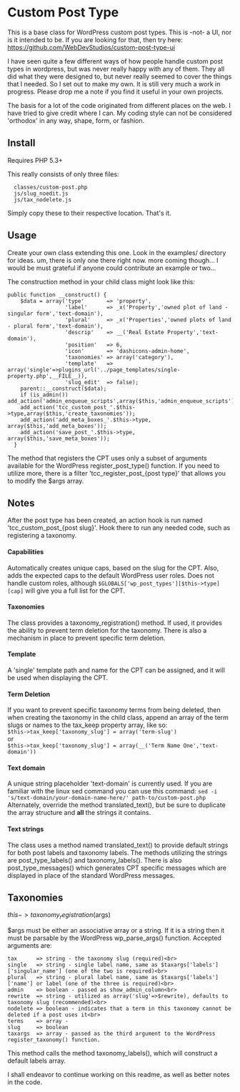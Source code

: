 # Custom Post Type

This is a base class for WordPress custom post types.  This is -not- a UI, nor is it intended to be.  If you are looking for that, then try here: https://github.com/WebDevStudios/custom-post-type-ui

I have seen quite a few different ways of how people handle custom post types in wordpress, but was never really happy with any of them.  They all did what they were designed to, but never really seemed to cover the things that I needed.  So I set out to make my own.  It is still very much a work in progress.  Please drop me a note if you find it useful in your own projects.

The basis for a lot of the code originated from different places on the web.  I have tried to give credit where I can.  My coding style can not be considered 'orthodox' in any way, shape, form, or fashion.

## Install

Requires PHP 5.3+

This really consists of only three files:
```
  classes/custom-post.php
  js/slug_noedit.js
  js/tax_nodelete.js
```
Simply copy these to their respective location.  That's it.

## Usage

Create your own class extending this one.  Look in the examples/ directory for ideas.  um, there is only one there right now.  more coming though...  I would be must grateful if anyone could contribute an example or two...

The construction method in your child class might look like this:
```
public function __construct() {
    $data = array('type'       => 'property',
                  'label'      => _x('Property','owned plot of land - singular form','text-domain'),
                  'plural'     => _x('Properties','owned plots of land - plural form','text-domain'),
                  'descrip'    => __('Real Estate Property','text-domain'),
                  'position'   => 6,
                  'icon'       => 'dashicons-admin-home',
                  'taxonomies' => array('category'),
                  'template'   => array('single'=>plugins_url('../page_templates/single-property.php',__FILE__)),
                  'slug_edit'  => false);
    parent::__construct($data);
    if (is_admin()) add_action('admin_enqueue_scripts',array($this,'admin_enqueue_scripts'));
    add_action('tcc_custom_post_'.$this->type,array($this,'create_taxonomies'));
    add_action('add_meta_boxes_'.$this->type, array($this,'add_meta_boxes'));
    add_action('save_post_'.$this->type,      array($this,'save_meta_boxes'));
  }
```
The method that registers the CPT uses only a subset of arguments available for the WordPress register_post_type() function.  If you need to utilize more, there is a filter 'tcc_register_post_{post type}' that allows you to modify the $args array.

## Notes

After the post type has been created, an action hook is run named 'tcc_custom_post_{post slug}'.  Hook there to run any needed code, such as registering a taxonomy.

#### Capabilities
Automatically creates unique caps, based on the slug for the CPT.  Also, adds the expected caps to the default WordPress user roles. Does not handle custom roles, although `$GLOBALS['wp_post_types'][$this->type][cap]` will give you a full list for the CPT.

#### Taxonomies
The class provides a taxonomy_registration() method.  If used, it provides the ability to prevent term deletion for the taxonomy.  There is also a mechanism in place to prevent specific term deletion.

#### Template
A 'single' template path and name for the CPT can be assigned, and it will be used when displaying the CPT.

#### Term Deletion
If you want to prevent specific taxonomy terms from being deleted, then when creating the taxonomy in the child class, append an array of the term slugs or names to the tax_keep property array, like so:<br>
`$this->tax_keep['taxonomy_slug'] = array('term-slug')`<br>
or<br>
`$this->tax_keep['taxonomy_slug'] = array(__('Term Name One','text-domain'))`

#### Text domain
A unique string placeholder 'text-domain' is currently used.  If you are familiar with the linux sed command you can use this command:  `sed -i 's/text-domain/your-domain-name-here/' path-to/custom-post.php`  Alternately, override the method translated_text(), but be sure to duplicate the array structure and __all__ the strings it contains.

#### Text strings
The class uses a method named translated_text() to provide default strings for both post labels and taxonomy labels.  The methods utilizing the strings are post_type_labels() and taxonomy_labels().  There is also post_type_messages() which generates CPT specific messages which are displayed in place of the standard WordPress messages.

## Taxonomies

$this->taxonomy_registration($args)

$args must be either an associative array or a string.  If it is a string then it must be parsable by the WordPress wp_parse_args() function.  Accepted arguments are:
```
tax      => string - the taxonomy slug (required)<br>
single   => string - single label name, same as $taxargs['labels']['singular_name'] (one of the two is required)<br>
plural   => string - plural label name, same as $taxargs['labels']['name'] or label (one of the three is required)<br>
admin    => boolean - passed as show_admin_column<br>
rewrite  => string - utilized as array('slug'=>$rewrite), defaults to taxonomy slug (recommended)<br>
nodelete => boolean - indicates that a term in this taxonomy cannot be deleted if a post uses it<br>
terms    => array - 
slug     => boolean
taxargs  => array - passed as the third argument to the WordPress register_taxonomy() function.
```
This method calls the method taxonomy_labels(), which will construct a default labels array.


I shall endeavor to continue working on this readme, as well as better notes in the code.
